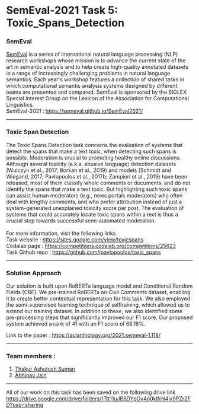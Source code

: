 # SemEval-2021 Task 5: Toxic_Spans_Detection

### SemEval
[SemEval](https://semeval.github.io/) is a series of international natural language processing (NLP) research workshops whose mission is to advance the current state of the art in semantic analysis and to help create high-quality annotated datasets in a range of increasingly challenging problems in natural language semantics. Each year's workshop features a collection of shared tasks in which computational semantic analysis systems designed by different teams are presented and compared. SemEval is sponsored by the SIGLEX Special Interest Group on the Lexicon of the Association for Computational Linguistics. \
SemEval-2021 : https://semeval.github.io/SemEval2021/

---
### Toxic Span Detection

The Toxic Spans Detection task concerns the evaluation of systems that detect the spans that make a text toxic, when detecting such spans is possible. Moderation is crucial to promoting healthy online discussions. Although several toxicity (a.k.a. abusive language) detection datasets (Wulczyn et al., 2017; Borkan et al., 2019) and models (Schmidt and Wiegand, 2017; Pavlopoulos et al., 2017b; Zampieri et al., 2019) have been released, most of them classify whole comments or documents, and do not identify the spans that make a text toxic. But highlighting such toxic spans can assist human moderators (e.g., news portals moderators) who often deal with lengthy comments, and who prefer attribution instead of just a system-generated unexplained toxicity score per post. The evaluation of systems that could accurately locate toxic spans within a text is thus a crucial step towards successful semi-automated moderation. \
\
For more information, visit the following links \
Task website : https://sites.google.com/view/toxicspans \
Codalab page : https://competitions.codalab.org/competitions/25623 \
Task Github repo : https://github.com/ipavlopoulos/toxic_spans 

---
### Solution Approach
Our solution is built upon RoBERTa language model and Conditional Random Fields (CRF). We pre-trained RoBERTa on Civil Comments dataset, enabling it to create better contextual
representation for this task. We also employed the semi-supervised learning technique of selftraining, which allowed us to extend our training dataset. In addition to these, we also identified some pre-processing steps that significantly improved our F1 score. Our proposed system achieved a rank of 41 with an F1 score of 66.16%. 


Link to the paper : https://aclanthology.org/2021.semeval-1.118/

---
### Team members :

1. [Thakur Ashutosh Suman](https://github.com/ashutoshsuman99)
2. [Abhinav Jain](https://github.com/jain-abhinav02)

---
All of our work on this task has been saved on the following drive link
https://drive.google.com/drive/folders/1Ttt11uJB8DYpOy4o0klfrN4ix9PZr2FD?usp=sharing


